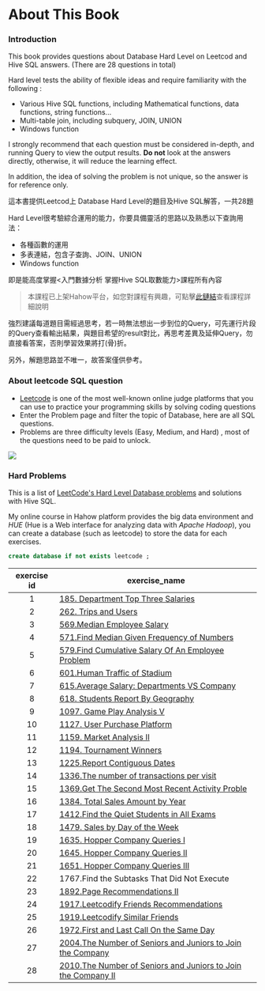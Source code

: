 # About This Book

### Introduction

This book provides questions about Database Hard Level on Leetcod and Hive SQL answers. (There are 28 questions in total)&#x20;

Hard level tests the ability of flexible ideas and require familiarity with the following :&#x20;

* Various Hive SQL functions, including Mathematical functions, data functions, string functions...&#x20;
* Multi-table join, including subquery, JOIN, UNION&#x20;
* Windows function

I strongly recommend that each question must be considered in-depth, and running Query to view the output results. **Do not** look at the answers directly, otherwise, it will reduce the learning effect.

In addition, the idea of solving the problem is not unique, so the answer is for reference only.



這本書提供Leetcod上 Database Hard Level的題目及Hive SQL解答，一共28題

Hard Level很考驗綜合運用的能力，你要具備靈活的思路以及熟悉以下查詢用法：

* 各種函數的運用
* 多表連結，包含子查詢、JOIN、UNION
* Windows function

即是能高度掌握<入門數據分析 掌握Hive SQL取數能力>課程所有內容

> 本課程已上架Hahow平台，如您對課程有興趣，可點擊[此鏈結](https://hahow.in/cr/andyrockhive)查看課程詳細說明



強烈建議每道題目需經過思考，若一時無法想出一步到位的Query，可先運行片段的Query查看輸出結果，與題目希望的result對比，再思考差異及延伸Query，勿直接看答案，否則學習效果將打(骨)折。

另外，解題思路並不唯一，故答案僅供參考。



### About leetcode SQL question

* [Leetcode](https://leetcode.com) is one of the most well-known online judge platforms that you can use to practice your programming skills by solving coding questions
* Enter the Problem page and filter the topic of Database, here are all SQL questions.
* Problems are three difficulty levels (Easy, Medium, and Hard) , most of the questions need to be paid to unlock.

![](https://tva1.sinaimg.cn/large/008i3skNgy1gx6fffc6koj31dc0u0wjo.jpg)

### Hard Problems

This is a list of [LeetCode's Hard Level Database problems](https://leetcode.com/problemset/database/?difficulty=HARD\&page=1) and solutions with Hive SQL.

My online course in Hahow platform provides  the big data environment and _HUE_ (Hue is a Web interface for analyzing data with _Apache Hadoop_), you can create a  database (such as leetcode) to store the data for each exercises.

```sql
create database if not exists leetcode ;
```

| exercise id | exercise\_name                                                                                                                              |
| :---------: | ------------------------------------------------------------------------------------------------------------------------------------------- |
|      1      | [185. Department Top Three Salaries](exercise-1-185.department-top-three-salaries/)                                                         |
|      2      | [262. Trips and Users](exercise-2-262.-trips-and-users/)                                                                                    |
|      3      | [569.Median Employee Salary](exercise-3-569.median-employee-salary/)                                                                        |
|      4      | [571.Find Median Given Frequency of Numbers](exercise-4-571.find-median-given-frequency-of-numbers/)                                        |
|      5      | [579.Find Cumulative Salary Of An Employee Problem](exercise-5-579.find-cumulative-salary-of-an-employee-problem/)                          |
|      6      | [601.Human Traffic of Stadium](exercise-6-601.human-traffic-of-stadium/)                                                                    |
|      7      | [615.Average Salary: Departments VS Company](exercise-7-615.average-salary-departments-vs-company/)                                         |
|      8      | [618. Students Report By Geography](exercise-8-618.students-report-by-geography/)                                                           |
|      9      | [1097. Game Play Analysis V](exercise-9-1097.game-play-analysis-v/)                                                                         |
|      10     | [1127. User Purchase Platform](exercise-10-1127.user-purchase-platform/)                                                                    |
|      11     | [1159. Market Analysis II](exercise-11-1159.market-analysis-ii/)                                                                            |
|      12     | [1194. Tournament Winners](exercise-12-1194.tournament-winners/)                                                                            |
|      13     | [1225.Report Contiguous Dates](exercise-13-1225.report-contiguous-dates/)                                                                   |
|      14     | [1336.The number of transactions per visit](exercise-14-1336.the-number-of-transactions-per-visit/)                                         |
|      15     | [1369.Get The Second Most Recent Activity Proble](exercise-15-1369.get-the-second-most-recent-activity/)                                    |
|      16     | [1384. Total Sales Amount by Year](exercise-16-1384.total-sales-amount-by-year/)                                                            |
|      17     | [1412.Find the Quiet Students in All Exams](exercise-17-1412.find-the-quiet-students-in-all-exams/)                                         |
|      18     | [1479. Sales by Day of the Week](exercise-18-1479.-sales-by-day-of-the-week/)                                                               |
|      19     | [1635. Hopper Company Queries I](exercise-19-1635.-hopper-company-queries-i/)                                                               |
|      20     | [1645. Hopper Company Queries II](exercise-20-1645.-hopper-company-queries-ii/)                                                             |
|      21     | [1651. Hopper Company Queries III](exercise21-1651.-hopper-company-queries-iii/)                                                            |
|      22     | 1767.Find the Subtasks That Did Not Execute                                                                                                 |
|      23     | [1892.Page Recommendations II](exercise-23-1892.page-recommendations-ii/)                                                                   |
|      24     | [1917.Leetcodify Friends Recommendations](exercise-24-1917.leetcodify-friends-recommendations/)                                             |
|      25     | [1919.Leetcodify Similar Friends](exercise-25-1919.leetcodify-similar-friends/)                                                             |
|      26     | [1972.First and Last Call On the Same Day](exercise-26-1972.first-and-last-call-on-the-same-day/)                                           |
|      27     | [2004.The Number of Seniors and Juniors to Join the Company](exercise-27-2004.the-number-of-seniors-and-juniors-to-join-the-company/)       |
|      28     | [2010.The Number of Seniors and Juniors to Join the Company II](exercise-28-2010.the-number-of-seniors-and-juniors-to-join-the-company-ii/) |

